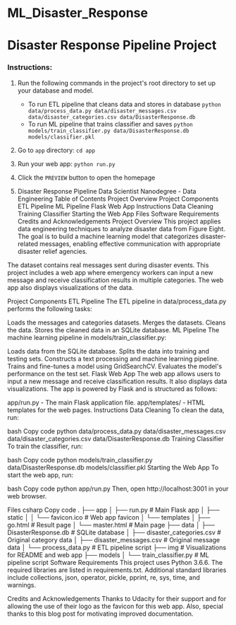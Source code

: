 # ML_Disaster_Response

# Disaster Response Pipeline Project

### Instructions:
1. Run the following commands in the project's root directory to set up your database and model.

    - To run ETL pipeline that cleans data and stores in database
        `python data/process_data.py data/disaster_messages.csv data/disaster_categories.csv data/DisasterResponse.db`
    - To run ML pipeline that trains classifier and saves
        `python models/train_classifier.py data/DisasterResponse.db models/classifier.pkl`

2. Go to `app` directory: `cd app`

3. Run your web app: `python run.py`

4. Click the `PREVIEW` button to open the homepage

5. Disaster Response Pipeline
Data Scientist Nanodegree - Data Engineering
Table of Contents
Project Overview
Project Components
ETL Pipeline
ML Pipeline
Flask Web App
Instructions
Data Cleaning
Training Classifier
Starting the Web App
Files
Software Requirements
Credits and Acknowledgements
Project Overview
This project applies data engineering techniques to analyze disaster data from Figure Eight. The goal is to build a machine learning model that categorizes disaster-related messages, enabling effective communication with appropriate disaster relief agencies.

The dataset contains real messages sent during disaster events. This project includes a web app where emergency workers can input a new message and receive classification results in multiple categories. The web app also displays visualizations of the data.

Project Components
ETL Pipeline
The ETL pipeline in data/process_data.py performs the following tasks:

Loads the messages and categories datasets.
Merges the datasets.
Cleans the data.
Stores the cleaned data in an SQLite database.
ML Pipeline
The machine learning pipeline in models/train_classifier.py:

Loads data from the SQLite database.
Splits the data into training and testing sets.
Constructs a text processing and machine learning pipeline.
Trains and fine-tunes a model using GridSearchCV.
Evaluates the model's performance on the test set.
Flask Web App
The web app allows users to input a new message and receive classification results. It also displays data visualizations. The app is powered by Flask and is structured as follows:

app/run.py - The main Flask application file.
app/templates/ - HTML templates for the web pages.
Instructions
Data Cleaning
To clean the data, run:

bash
Copy code
python data/process_data.py data/disaster_messages.csv data/disaster_categories.csv data/DisasterResponse.db
Training Classifier
To train the classifier, run:

bash
Copy code
python models/train_classifier.py data/DisasterResponse.db models/classifier.pkl
Starting the Web App
To start the web app, run:

bash
Copy code
python app/run.py
Then, open http://localhost:3001 in your web browser.

Files
csharp
Copy code
.
├── app
│   ├── run.py              # Main Flask app
│   ├── static
│   │   └── favicon.ico     # Web app favicon
│   └── templates
│       ├── go.html         # Result page
│       └── master.html     # Main page
├── data
│   ├── DisasterResponse.db # SQLite database
│   ├── disaster_categories.csv # Original category data
│   ├── disaster_messages.csv # Original message data
│   └── process_data.py     # ETL pipeline script
├── img                     # Visualizations for README and web app
├── models
│   └── train_classifier.py # ML pipeline script
Software Requirements
This project uses Python 3.6.6. The required libraries are listed in requirements.txt. Additional standard libraries include collections, json, operator, pickle, pprint, re, sys, time, and warnings.

Credits and Acknowledgements
Thanks to Udacity for their support and for allowing the use of their logo as the favicon for this web app. Also, special thanks to this blog post for motivating improved documentation.


